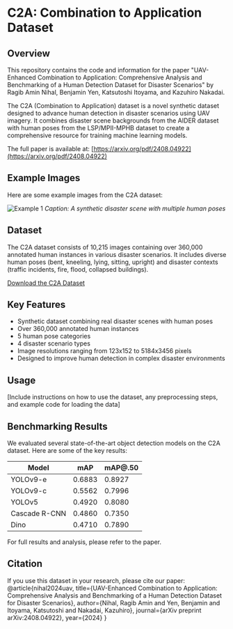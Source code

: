 # C2A: Combination to Application Dataset

## Overview

This repository contains the code and information for the paper "UAV-Enhanced Combination to Application: Comprehensive Analysis and Benchmarking of a Human Detection Dataset for Disaster Scenarios" by Ragib Amin Nihal, Benjamin Yen, Katsutoshi Itoyama, and Kazuhiro Nakadai.

The C2A (Combination to Application) dataset is a novel synthetic dataset designed to advance human detection in disaster scenarios using UAV imagery. It combines disaster scene backgrounds from the AIDER dataset with human poses from the LSP/MPII-MPHB dataset to create a comprehensive resource for training machine learning models.

The full paper is available at: [https://arxiv.org/pdf/2408.04922](https://arxiv.org/pdf/2408.04922)

## Example Images

Here are some example images from the C2A dataset:

![Example 1](dataset_example.png)
*Caption: A synthetic disaster scene with multiple human poses*

## Dataset

The C2A dataset consists of 10,215 images containing over 360,000 annotated human instances in various disaster scenarios. It includes diverse human poses (bent, kneeling, lying, sitting, upright) and disaster contexts (traffic incidents, fire, flood, collapsed buildings).

[Download the C2A Dataset](INSERT_DRIVE_LINK_HERE)

## Key Features

- Synthetic dataset combining real disaster scenes with human poses
- Over 360,000 annotated human instances
- 5 human pose categories
- 4 disaster scenario types
- Image resolutions ranging from 123x152 to 5184x3456 pixels
- Designed to improve human detection in complex disaster environments

## Usage

[Include instructions on how to use the dataset, any preprocessing steps, and example code for loading the data]

## Benchmarking Results

We evaluated several state-of-the-art object detection models on the C2A dataset. Here are some of the key results:

| Model         | mAP    | mAP@.50 |
|---------------|--------|---------|
| YOLOv9-e      | 0.6883 | 0.8927  |
| YOLOv9-c      | 0.5562 | 0.7996  |
| YOLOv5        | 0.4920 | 0.8080  |
| Cascade R-CNN | 0.4860 | 0.7350  |
| Dino          | 0.4710 | 0.7890  |

For full results and analysis, please refer to the paper.

## Citation

If you use this dataset in your research, please cite our paper:
@article{nihal2024uav,
  title={UAV-Enhanced Combination to Application: Comprehensive Analysis and Benchmarking of a Human Detection Dataset for Disaster Scenarios},
  author={Nihal, Ragib Amin and Yen, Benjamin and Itoyama, Katsutoshi and Nakadai, Kazuhiro},
  journal={arXiv preprint arXiv:2408.04922},
  year={2024}
}
